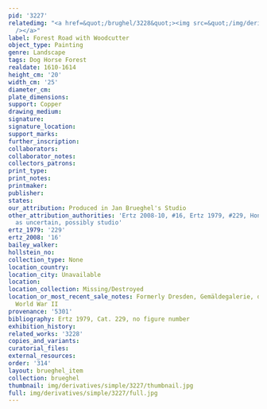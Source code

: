 ```yaml
---
pid: '3227'
relatedimg: "<a href=&quot;/brughel/3228&quot;><img src=&quot;/img/derivatives/simple/3228/thumbnail.jpg&quot;
  /></a>"
label: Forest Road with Woodcutter
object_type: Painting
genre: Landscape
tags: Dog Horse Forest
realdate: 1610-1614
height_cm: '20'
width_cm: '25'
diameter_cm: 
plate_dimensions: 
support: Copper
drawing_medium: 
signature: 
signature_location: 
support_marks: 
further_inscription: 
collaborators: 
collaborator_notes: 
collectors_patrons: 
print_type: 
print_notes: 
printmaker: 
publisher: 
states: 
our_attribution: Produced in Jan Brueghel's Studio
other_attribution_authorities: 'Ertz 2008-10, #16, Ertz 1979, #229, Honig database
  as uncertain, possibly studio'
ertz_1979: '229'
ertz_2008: '16'
bailey_walker: 
hollstein_no: 
collection_type: None
location_country: 
location_city: Unavailable
location: 
location_collection: Missing/Destroyed
location_or_most_recent_sale_notes: Formerly Dresden, Gemäldegalerie, destroyed during
  World War II
provenance: '5301'
bibliography: Ertz 1979, Cat. 229, no figure number
exhibition_history: 
related_works: '3228'
copies_and_variants: 
curatorial_files: 
external_resources: 
order: '314'
layout: brueghel_item
collection: brueghel
thumbnail: img/derivatives/simple/3227/thumbnail.jpg
full: img/derivatives/simple/3227/full.jpg
---
```

